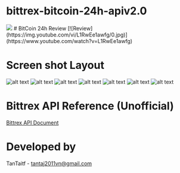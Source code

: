 
# bittrex-bitcoin-24h-apiv2.0
<img src="https://github.com/favicon.ico">
# BitCoin 24h Review
[![Review](https://img.youtube.com/vi/L1RwEe1awfg/0.jpg)](https://www.youtube.com/watch?v=L1RwEe1awfg)

# Screen shot Layout

![alt text](https://github.com/TanTaitf/bittrex-bitcoin-24h-apiv2.0/blob/master/screenshot_bitcoins/2018-05-20_21-15-03.png)
![alt text](https://github.com/TanTaitf/bittrex-bitcoin-24h-apiv2.0/blob/master/screenshot_bitcoins/2018-05-20_21-18-22.png)
![alt text](https://github.com/TanTaitf/bittrex-bitcoin-24h-apiv2.0/blob/master/screenshot_bitcoins/2018-05-20_21-17-31.png)
![alt text](https://github.com/TanTaitf/bittrex-bitcoin-24h-apiv2.0/blob/master/screenshot_bitcoins/2018-05-20_21-22-59.png)
![alt text](https://github.com/TanTaitf/bittrex-bitcoin-24h-apiv2.0/blob/master/screenshot_bitcoins/2018-05-20_21-20-55.png)
![alt text](https://github.com/TanTaitf/bittrex-bitcoin-24h-apiv2.0/blob/master/screenshot_bitcoins/2018-05-20_21-21-32.png)
![alt text](https://github.com/TanTaitf/bittrex-bitcoin-24h-apiv2.0/blob/master/screenshot_bitcoins/2018-05-20_21-18-48.png)

# Bittrex API Reference (Unofficial)
[Bittrex API Document](https://github.com/thebotguys/golang-bittrex-api/wiki/Bittrex-API-Reference-(Unofficial))
# Developed by

TanTaitf - tantaj2011vn@gmail.com
